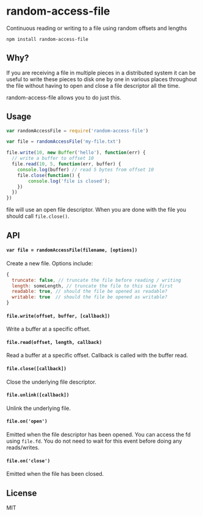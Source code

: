# random-access-file

Continuous reading or writing to a file using random offsets and lengths

```
npm install random-access-file
```

## Why?

If you are receiving a file in multiple pieces in a distributed system it can be useful to write these pieces to disk one by one in various places throughout the file without having to open and close a file descriptor all the time.

random-access-file allows you to do just this.

## Usage

``` js
var randomAccessFile = require('random-access-file')

var file = randomAccessFile('my-file.txt')

file.write(10, new Buffer('hello'), function(err) {
  // write a buffer to offset 10
  file.read(10, 5, function(err, buffer) {
    console.log(buffer) // read 5 bytes from offset 10
    file.close(function() {
    	console.log('file is closed');
    })
  })
})
```

file will use an open file descriptor. When you are done with the file you should call `file.close()`.

## API

#### `var file = randomAccessFile(filename, [options])`

Create a new file. Options include:

``` js
{
  truncate: false, // truncate the file before reading / writing
  length: someLength, // truncate the file to this size first
  readable: true, // should the file be opened as readable?
  writable: true  // should the file be opened as writable?
}
```

#### `file.write(offset, buffer, [callback])`

Write a buffer at a specific offset.

#### `file.read(offset, length, callback)`

Read a buffer at a specific offset. Callback is called with the buffer read.

#### `file.close([callback])`

Close the underlying file descriptor.

#### `file.unlink([callback])`

Unlink the underlying file.

#### `file.on('open')`

Emitted when the file descriptor has been opened. You can access the fd using `file.fd`.
You do not need to wait for this event before doing any reads/writes.

#### `file.on('close')`

Emitted when the file has been closed.

## License

MIT

